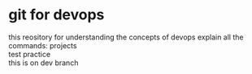 # git for devops


this reository for understanding the concepts of devops
 explain all the commands:
 projects  
 test
 practice  
 this is on dev branch
